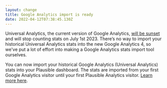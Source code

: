 ```yaml
---
layout: change
title: Google Analytics import is ready
date: 2022-04-12T07:38:45.130Z
---
```

Universal Analytics, the current version of Google Analytics, [will be sunset](https://plausible.io/blog/universal-google-analytics-is-dead) and will stop counting stats on July 1st 2023. There’s no way to import your historical Universal Analytics stats into the new Google Analytics 4, so we've put a lot of effort into making a Google Analytics stats import tool ourselves. 

You can now import your historical Google Analytics (Universal Analytics) stats into your Plausible dashboard. The stats are imported from your first Google Analytics visitor until your first Plausible Analytics visitor. [Learn more here](https://plausible.io/docs/google-analytics-import).